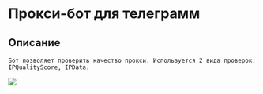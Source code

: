 # Прокси-бот для телеграмм

## Описание

`Бот позволяет проверить качество прокси. Используется 2 вида проверок: IPQualityScore, IPData.`

<img src="https://i.imgur.com/0C8d70v.png">
